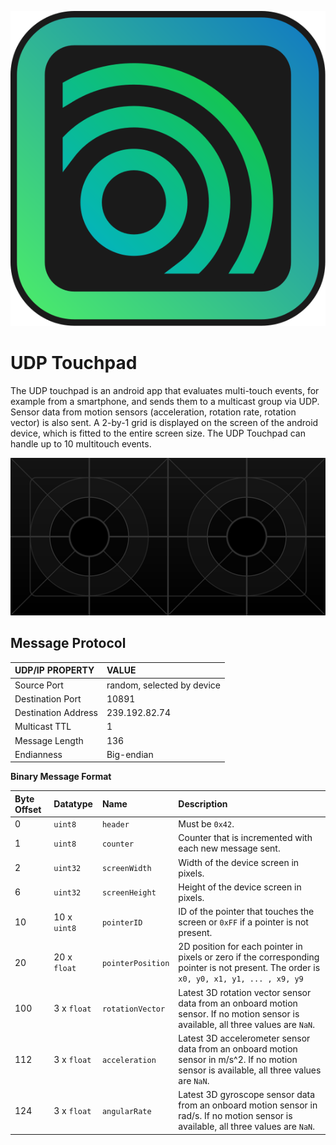 ![](documentation/img/applogo.svg)


# UDP Touchpad
The UDP touchpad is an android app that evaluates multi-touch events, for example from a smartphone, and sends them to a multicast group via UDP.
Sensor data from motion sensors (acceleration, rotation rate, rotation vector) is also sent.
A 2-by-1 grid is displayed on the screen of the android device, which is fitted to the entire screen size.
The UDP Touchpad can handle up to 10 multitouch events.

![](documentation/img/grid.svg)


## Message Protocol

| UDP/IP PROPERTY     | VALUE                      |
| :-------------------| :------------------------- |
| Source Port         | random, selected by device |
| Destination Port    | 10891                      |
| Destination Address | 239.192.82.74              |
| Multicast TTL       | 1                          |
| Message Length      | 136                        |
| Endianness          | Big-endian                 |


**Binary Message Format**

| Byte Offset | Datatype       | Name                 | Description |
| :---------- | :------------- | :------------------- | :---------- |
| 0           | ``uint8``      | ``header``           | Must be ``0x42``. |
| 1           | ``uint8``      | ``counter``          | Counter that is incremented with each new message sent. |
| 2           | ``uint32``     | ``screenWidth``      | Width of the device screen in pixels. |
| 6           | ``uint32``     | ``screenHeight``     | Height of the device screen in pixels. |
| 10          | 10 x ``uint8`` | ``pointerID``        | ID of the pointer that touches the screen or ``0xFF`` if a pointer is not present. |
| 20          | 20 x ``float`` | ``pointerPosition``  | 2D position for each pointer in pixels or zero if the corresponding pointer is not present. The order is ``x0, y0, x1, y1, ... , x9, y9`` |
| 100         | 3 x ``float``  | ``rotationVector``   | Latest 3D rotation vector sensor data from an onboard motion sensor. If no motion sensor is available, all three values are ``NaN``. |
| 112         | 3 x ``float``  | ``acceleration``     | Latest 3D accelerometer sensor data from an onboard motion sensor in m/s^2. If no motion sensor is available, all three values are ``NaN``. |
| 124         | 3 x ``float``  | ``angularRate``      | Latest 3D gyroscope sensor data from an onboard motion sensor in rad/s. If no motion sensor is available, all three values are ``NaN``. |
